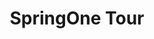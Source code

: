 ---
title: "SpringOne Tour"
type: "tv-show"
streaming: true
id: "springone-tour"
description: Join us each month for a two-day, live event where your cloud native community favorites go in depth on different topics.
teaser: Live Every Month
image: "/images/tv/shows/springone-tour.png"
weight: 2
---